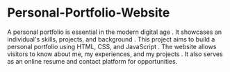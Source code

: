 # Personal-Portfolio-Website
A personal portfolio is essential in the modern digital age . It showcases an individual's skills, projects, and background . This project aims to build a personal portfolio using HTML, CSS, and JavaScript . The website allows visitors to know about me, my experiences, and my projects . It also serves as an online resume and contact platform for opportunities.

